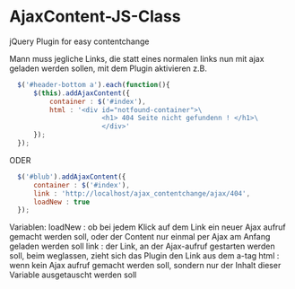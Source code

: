 AjaxContent-JS-Class
====================

jQuery Plugin for easy contentchange


Mann muss jegliche Links, die statt eines normalen links nun mit ajax geladen werden sollen, mit dem Plugin aktivieren
 z.B.
  ```JavaScript
    $('#header-bottom a').each(function(){
        $(this).addAjaxContent({
            container : $('#index'),
            html : '<div id="notfound-container">\
                         <h1> 404 Seite nicht gefundenn ! </h1>\
                         </div>'
        });
    });
  ```
 ODER
  ```JavaScript
    $('#blub').addAjaxContent({
        container : $('#index'),
        link : 'http://localhost/ajax_contentchange/ajax/404',
        loadNew : true
    });
  ```
 Variablen:
    loadNew : ob bei jedem Klick auf dem Link ein neuer Ajax aufruf gemacht werden soll,
            oder der Content nur einmal per Ajax am Anfang geladen werden soll
    link        : der Link, an der Ajax-aufruf gestarten werden soll, beim weglassen,
            zieht sich das Plugin den Link aus dem a-tag
    html         : wenn kein Ajax aufruf gemacht werden soll, sondern nur der Inhalt dieser
            Variable ausgetauscht werden soll
